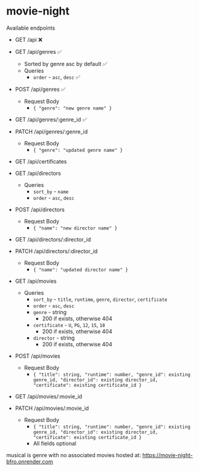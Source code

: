 # movie-night

Available endpoints

- GET /api ❌

- GET /api/genres ✅
  - Sorted by genre asc by default ✅
  - Queries
    - `order` - `asc`, `desc` ✅
- POST /api/genres ✅

  - Request Body
    - `{ "genre": "new genre name" }`

- GET /api/genres/:genre_id ✅
- PATCH /api/genres/:genre_id

  - Request Body
    - `{ "genre": "updated genre name" }`

- GET /api/certificates

- GET /api/directors

  - Queries
    - `sort_by` - `name`
    - `order` - `asc`, `desc`

- POST /api/directors

  - Request Body
    - `{ "name": "new director name" }`

- GET /api/directors/:director_id
- PATCH /api/directors/:director_id

  - Request Body
    - `{ "name": "updated director name" }`

- GET /api/movies

  - Queries
    - `sort_by` - `title`, `runtime`, `genre`, `director`, `certificate`
    - `order` - `asc`, `desc`
    - `genre` - string
      - 200 if exists, otherwise 404
    - `certificate` - `U`, `PG`, `12`, `15`, `18`
      - 200 if exists, otherwise 404
    - `director` - string
      - 200 if exists, otherwise 404

- POST /api/movies

  - Request Body
    - `{ "title": string, "runtime": number, "genre_id": existing genre_id, "director_id": existing director_id, "certificate": existing certificate_id }`

- GET /api/movies/:movie_id
- PATCH /api/movies/:movie_id
  - Request Body
    - `{ "title": string, "runtime": number, "genre_id": existing genre_id, "director_id": existing director_id, "certificate": existing certificate_id }`
    - All fields optional

musical is genre with no associated movies
hosted at: https://movie-night-bfro.onrender.com
